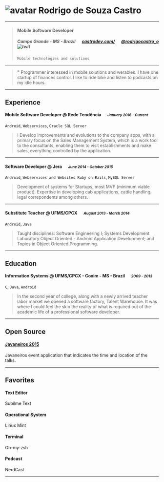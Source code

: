 # ![avatar][] Rodrigo de Souza Castro

---

> #### Mobile Software Developer
> #####  Campo Grande - MS - Brazil &emsp; [castrodev.com/][homepage] &emsp; [@rodrigocastro_o][twitter] ![twit][]
> `Mobile technologies and solutions`

---
> **"** Programmer interessed in mobile solutions and werables. I have one startup of finances control. I like to ride bike and listen to podcasts on my idle hours.


---
## Experience
#### Mobile Software Developer @ Rede Tendência &emsp; <small>*January 2016 - Current*</small>
`Android`, `Webservices`, `Oracle SQL Server`
> I Develop improvements and evolutions to the company apps, with a primary focus on the Sales Management System, which is a work tool to the consultants, enabling them to visit establishments and make sales, everything controlled by the application.

---
#### Software Developer @ Jera &emsp; <small>*June 2014 - October 2015*</small>
`Android`, `Webservices and Websites Ruby on Rails`, `MySQL Server`
> Development of systems for Startups, most MVP (minimum viable product). Expertise in developing cab applications, cattle handling, legal correpondents among others.

---
#### Substitute Teacher @ UFMS/CPCX &emsp; <small>*August 2013 - March 2014*</small>
`Android`, `Java`
> Taught disciplines: Software Engineering I; Systems Development Laboratory Object Oriented - Android Application Development; and Topics in Object Oriented Programming.

---
## Education
#### Information Systems @ UFMS/CPCX - Coxim - MS - Brazil &emsp; <small>*2009 - 2013*</small>
`C`, `Java`, `Android`
> In the second year of college, along with a newly arrived teacher labor market we opened a software factory, Talent Warehouse. It was where I could feel the skin the reality of what is required out of the academic life of a professional software developer.

---
## Open Source
#### [Javaneiros 2015](https://github.com/castrors/Javaneiros2015)
Javaneiros event application that indicates the time and location of the talks.

---
## Favorites
#### Text Editor
Subilme Text
#### Operational System
Linux Mint
#### Terminal
Oh-my-zsh
#### Podcast
NerdCast

---
[avatar]: http://0.gravatar.com/avatar/8dd7b07e3405e5d5de84058dddf8f5f8?s=240
[homepage]: http://castrodev.com/
[twitter]: https://twitter.com/rodrigocastro_o
[twit]: http://cdn-careers.sstatic.net/careers/Img/icon-twitter.png?v=b1bd58ad2034

